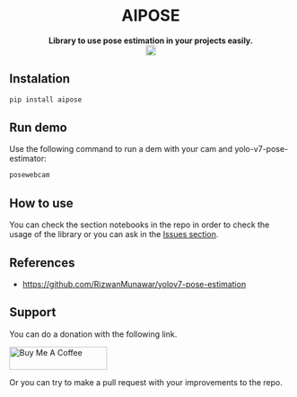 <center>
    <h1>AIPOSE</h1>
    <b> Library to use pose estimation in your projects easily.</b>
    <br>
    <a href="https://badge.fury.io/py/aipose"><img src="https://badge.fury.io/py/aipose.svg" alt="PyPI version" height="18"></a>
</center>

## Instalation

```bash
pip install aipose
```

## Run demo

Use the following command to run a dem with your cam and yolo-v7-pose-estimator:

```bash
posewebcam
```

## How to use

You can check the section notebooks in the repo in order to check the usage of the library or you can ask in the [Issues section](https://github.com/Tlaloc-Es/aipose/issues).

## References
* https://github.com/RizwanMunawar/yolov7-pose-estimation

## Support

You can do a donation with the following link.

<a href="https://www.buymeacoffee.com/tlaloc" target="_blank"><img src="https://cdn.buymeacoffee.com/buttons/default-orange.png" alt="Buy Me A Coffee" height="41" width="174"></a>

Or you can try to make a pull request with your improvements to the repo.
